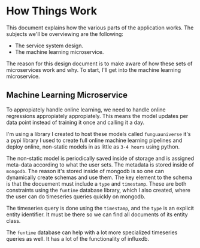 # How Things Work

This document explains how the various parts of the application works. The subjects we'll be overviewing are the following:

* The service system design.
* The machine learning microservice.


The reason for this design document is to make aware of how these sets of microservices work and why. To start, I'll get into the machine learning microservice.


## Machine Learning Microservice

To appropiately handle online learning, we need to handle online regressions appropiately appropiately. This means the model updates per data point instead of training it once and calling it a day.

I'm using a library I created to host these models called `funguauniverse` it's a pypi library I used to create full online machine learning pipelines and deploy online, non-static models in as little as `3-4 hours` using python. 

The non-static model is periodically saved inside of storage and is assigned meta-data according to what the user sets. The metadata is stored inside of `mongodb`. The reason it's stored inside of mongodb is so one can dynamically create schemas and use them. The key element to the schema is that the docuement must include a `type` and `timestamp`. These are both constraints using the `funtime` database library, which I also created, where the user can do timeseries queries quickly on mongodb. 

The timeseries query is done using the `timestamp`, and the `type` is an explicit entity identifier. It must be there so we can find all documents of its entity class.

The `funtime` database can help with a lot more specialized timeseries queries as well. It has a lot of the functionality of influxdb.